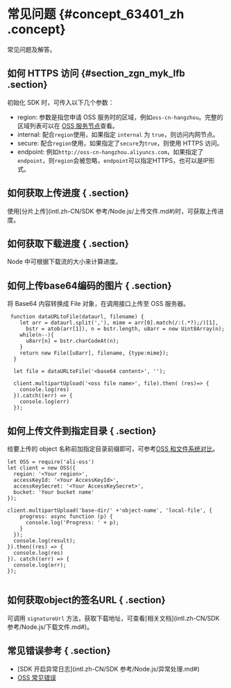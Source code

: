 # 常见问题 {#concept_63401_zh .concept}

常见问题及解答。

## 如何 HTTPS 访问 {#section_zgn_myk_lfb .section}

初始化 SDK 时，可传入以下几个参数：

-   region: 参数是指您申请 OSS 服务时的区域，例如`oss-cn-hangzhou`。完整的区域列表可以在 [OSS 服务节点](../../../../intl.zh-CN/开发指南/访问域名和数据中心.md#)查看。
-   internal: 配合`region`使用，如果指定 `internal` 为 `true`，则访问内网节点。
-   secure: 配合`region`使用，如果指定了`secure`为`true`，则使用 HTTPS 访问。
-   endpoint: 例如`http://oss-cn-hangzhou.aliyuncs.com`，如果指定了`endpoint`，则`region`会被忽略，`endpoint`可以指定HTTPS，也可以是IP形式。

## 如何获取上传进度 { .section}

使用[分片上传](intl.zh-CN/SDK 参考/Node.js/上传文件.md#)时，可获取上传进度。

## 如何获取下载进度 { .section}

Node 中可根据下载流的大小来计算进度。

## 如何上传base64编码的图片 { .section}

将 Base64 内容转换成 File 对象，在调用接口上传至 OSS 服务器。

```
 function dataURLtoFile(dataurl, filename) {
    let arr = dataurl.split(','), mime = arr[0].match(/:(.*?);/)[1],
      bstr = atob(arr[1]), n = bstr.length, u8arr = new Uint8Array(n);
    while(n--){
      u8arr[n] = bstr.charCodeAt(n);
    }
    return new File([u8arr], filename, {type:mime});
  }

  let file = dataURLtoFile('<base64 content>', '');

  client.multipartUpload('<oss file name>', file).then( (res)=> {
    console.log(res)
  }).catch((err) => {
    console.log(err)
  });

```

## 如何上传文件到指定目录 { .section}

给要上传的 object 名称前加指定目录前缀即可，可参考[OSS 和文件系统对比](../../../../intl.zh-CN/开发指南/基本概念介绍.md#)。

```
let OSS = require('ali-oss')
let client = new OSS({
  region: '<Your region>',
  accessKeyId: '<Your AccessKeyId>',
  accessKeySecret: '<Your AccessKeySecret>',
  bucket: 'Your bucket name'
});

client.multipartUpload('base-dir/' +'object-name', 'local-file', {
    progress: async function (p) {
      console.log('Progress: ' + p);
    }
  });
  console.log(result);
}).then((res) => {
  console.log(res)
}). catch((err) => {
  console.log(err);
});


```

## 如何获取object的签名URL { .section}

可调用 `signatureUrl` 方法，获取下载地址，可查看[相关文档](intl.zh-CN/SDK 参考/Node.js/下载文件.md#)。

## 常见错误参考 { .section}

-    [SDK 开启异常日志](intl.zh-CN/SDK 参考/Node.js/异常处理.md#) 
-    [OSS 常见错误](../../../../intl.zh-CN/常见错误排除/OSS错误响应.md#) 

